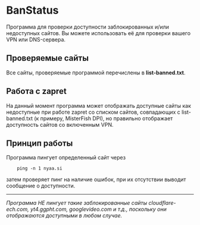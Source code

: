 # BanStatus
Программа для проверки доступности заблокированных и/или недоступных сайтов. Вы можете использовать её для проверки вашего VPN или DNS-сервера.
## Проверяемые сайты
Все сайты, проверяемые программой перечислены в **list-banned.txt**.
## Работа с zapret
На данный момент программа может отображать доступные сайты как недоступные при работе zapret cо списком сайтов, совпадающих с list-banned.txt (к примеру, MisterFish DPI), но правильно отображает доступность сайтов со включенным VPN.
## Принцип работы
Программа пингует определенный сайт через
```batch
    ping -n 1 nyaa.si
```
затем проверяет пинг на наличие ошибок, при их отсутствии выводит сообщение о доступности.
____
*Программа НЕ пингует такие заблокированные сайты cloudflare-ech.com, yt4.ggpht.com, googlevideo.com и т.д., поскольку они отображаются доступными в любом случае.*
